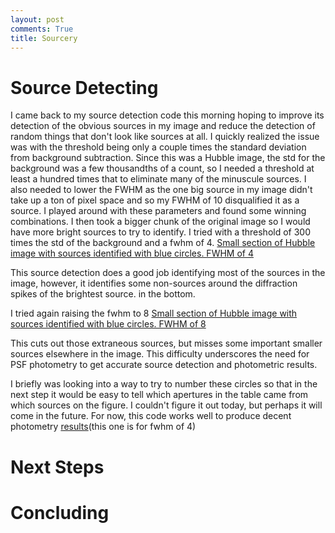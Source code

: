 ```yaml
---
layout: post
comments: True
title: Sourcery
---
```

# Source Detecting

I came back to my source detection code this morning hoping to improve its detection of the obvious sources in my image and reduce the detection of random things that don't look like sources at all. I quickly realized the issue was with the threshold being only a couple times the standard deviation from background subtraction. Since this was a Hubble image, the std for the background was a few thousandths of a count, so I needed a threshold at least a hundred times that to eliminate many of the minuscule sources. I also needed to lower the FWHM as the one big source in my image didn't take up a ton of pixel space and so my FWHM of 10 disqualified it as a source. I played around with these parameters and found some winning combinations. I then took a bigger chunk of the original image so I would have more bright sources to try to identify. I tried with a threshold of 300 times the std of the background and a fwhm of 4. [Small section of Hubble image with sources identified with blue circles. FWHM of 4](https://github.com/GosnellResearchGroupSummer2018/NGC6819/blob/master/Rory's%20Codes/fwhm4.png)

This source detection does a good job identifying most of the sources in the image, however, it identifies some non-sources around the diffraction spikes of the brightest source. in the bottom.

I tried again raising the fwhm to 8
[Small section of Hubble image with sources identified with blue circles. FWHM of 8](https://github.com/GosnellResearchGroupSummer2018/NGC6819/blob/master/Rory's%20Codes/fwhm8.png)

This cuts out those extraneous sources, but misses some important smaller sources elsewhere in the image. This difficulty underscores the need for PSF photometry to get accurate source detection and photometric results.

I briefly was looking into a way to try to number these circles so that in the next step it would be easy to tell which apertures in the table came from which sources on the figure. I couldn't figure it out today, but perhaps it will come in the future. For now, this code works well to produce decent photometry [results](https://github.com/GosnellResearchGroupSummer2018/NGC6819/blob/master/Rory's%20Codes/samapout.txt)(this one is for fwhm of 4)

# Next Steps

# Concluding
